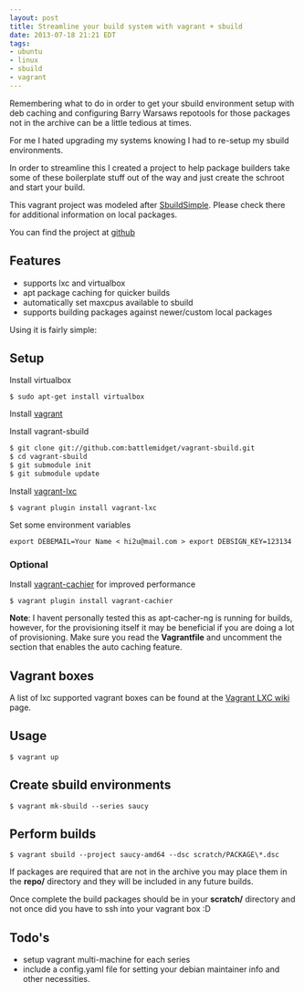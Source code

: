 ```yaml
---
layout: post
title: Streamline your build system with vagrant + sbuild
date: 2013-07-18 21:21 EDT
tags:
- ubuntu
- linux
- sbuild
- vagrant
---
```

Remembering what to do in order to get your sbuild environment setup
with deb caching and configuring Barry Warsaws repotools for those
packages not in the archive can be a little tedious at times.

For me I hated upgrading my systems knowing I had to re-setup my
sbuild environments.

In order to streamline this I created a project to help package
builders take some of these boilerplate stuff out of the way and just
create the schroot and start your build.

This vagrant project was modeled after
[SbuildSimple](https://wiki.ubuntu.com/SimpleSbuild). Please check
there for additional information on local packages.

You can find the project at
[github](https://github.com/battlemidget/vagrant-sbuild)

## Features

*   supports lxc and virtualbox
*   apt package caching for quicker builds
*   automatically set maxcpus available to sbuild
*   supports building packages against newer/custom local packages

Using it is fairly simple:

## Setup

Install virtualbox

`$ sudo apt-get install virtualbox`

Install [vagrant](http://downloads.vagrantup.com/)

Install vagrant-sbuild

```bash
$ git clone git://github.com:battlemidget/vagrant-sbuild.git
$ cd vagrant-sbuild
$ git submodule init
$ git submodule update
```

Install [vagrant-lxc](https://github.com/fgrehm/vagrant-lxc)

`$ vagrant plugin install vagrant-lxc`

Set some environment variables

`export DEBEMAIL=Your Name < hi2u@mail.com > export DEBSIGN_KEY=123134`

### Optional

Install [vagrant-cachier](https://github.com/fgrehm/vagrant-cachier) for improved performance

`$ vagrant plugin install vagrant-cachier`

**Note**: I havent personally tested this as apt-cacher-ng is running
  for builds, however, for the provisioning itself it may be
  beneficial if you are doing a lot of provisioning. Make sure you
  read the **Vagrantfile** and uncomment the section that enables the
  auto caching feature.

## Vagrant boxes

A list of lxc supported vagrant boxes can be found at the
[Vagrant LXC wiki](https://github.com/fgrehm/vagrant-lxc/wiki/Base-boxes)
page.

## Usage

`$ vagrant up`

## Create sbuild environments

`$ vagrant mk-sbuild --series saucy`

## Perform builds

`$ vagrant sbuild --project saucy-amd64 --dsc scratch/PACKAGE\*.dsc`

If packages are required that are not in the archive you may place
them in the **repo/** directory and they will be included in any
future builds.

Once complete the build packages should be in your **scratch/**
directory and not once did you have to ssh into your vagrant box :D

## Todo's

*   setup vagrant multi-machine for each series
*   include a config.yaml file for setting your debian maintainer info and other necessities.
